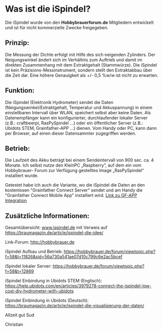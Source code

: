 # Was ist die iSpindel?

Die iSpindel wurde von den **Hobbybrauerforum.de** Mitgliedern entwickelt und ist für nicht kommerzielle Zwecke freigegeben.

## Prinzip:

Die Messung der Dichte erfolgt mit Hilfe des sich neigenden Zylinders. Der Neigungswinkel ändert sich im Verhältnis zum Auftrieb und damit im direkten Zusammenhang mit dem 
Extraktgehalt (Stammwürze). Die iSpindel ist kein Präzisions-Messinstrument, sondern stellt den Extraktabbau über die Zeit dar. Eine höhere Genauigkeit als +/- 0,5 %w/w ist
nicht zu erwarten.

## Funktion:

Die iSpindel (Elektronik Hydrometer) sendet die Daten (Neigungswinkel/Extraktgehalt, Temperatur und Akkuspannung) in einem einstellbaren Intervall über WLAN, speichert selbst
aber keine Daten. Als Datenempfänger kann ein konfigurierter, durchlaufender lokaler Server (z.B.: craftbeerpi, RasPySpindel …) oder ein öffentlicher Server (z.B.: Ubidots STEM,
Grainfather-APP ...) dienen. Vom Handy oder PC, kann dann per Browser, auf einen dieser Datensammler zugegriffen werden.

## Betrieb:

Die Laufzeit des Akku beträgt bei einem Sendeintervall von 900 sec. ca. 4 Monate. 
Ich selbst nutze den KleinPC „Raspberry“, auf dem ein vom Hobbybrauer- Forum zur Verfügung gestelltes Image „RasPySpindel“ installiert wurde.
 
Getestet habe ich auch die Variante, wo die iSpindel die Daten an den kostenlosen "Grainfather Connect Server" sendet und am Handy die "Grainfather Connect Mobile App" installiert wird. [Link zu GF-APP Integration](https://github.com/hobipivo/iSpindel/blob/main/iSpindel_GF-APP_Integration.md)

## Zusätzliche Informationen:

Gesamtübersicht:
www.ispindel.de mit Verweis auf https://braumagazin.de/article/ispindel-die-idee/

Link-Forum:
http://hobbybrauer.de

iSpindel Aufbau und Betrieb:
https://hobbybrauer.de/forum/viewtopic.php?f=58&t=11826&sid=56a730a541ae07d10c799c6e2ac5bcef

iSpindel lokaler Server:
https://hobbybrauer.de/forum/viewtopic.php?f=58&t=12869

iSpindel Einbindung in Ubidots STEM (Englisch):
https://help.ubidots.com/en/articles/3979278-connect-the-ispindel-low-cost-diy-hydrometer-with-ubidots

iSpindel Einbindung in Ubidots (Deutsch):
https://braumagazin.de/article/ispindel-die-visualisierung-der-daten/

Allzeit gut Sud

Christian
